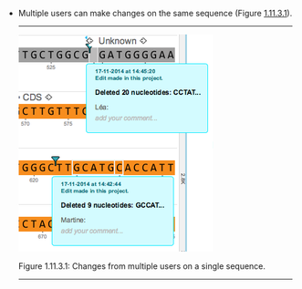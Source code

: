 

-   Multiple users can make changes on the same sequence
    (Figure [1.11.3.1](#x1-57001r1)).

    ------------------------------------------------------------------------

    <div class="figure">

    <span id="x1-57001r1"></span>
    ![PIC](../../../pictures/track_changes_screenshots/2_users_changes.png)
    <div class="caption">

    <span class="id">Figure 1.11.3.1: </span><span
    class="content">Changes from multiple users on a single
    sequence.</span>

    </div>

    </div>

    ------------------------------------------------------------------------

